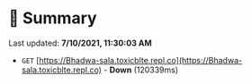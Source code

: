 # 📖 Summary
Last updated: **7/10/2021, 11:30:03 AM**

- `GET` [https://Bhadwa-sala.toxicblte.repl.co](https://Bhadwa-sala.toxicblte.repl.co) - **Down** (120339ms)
